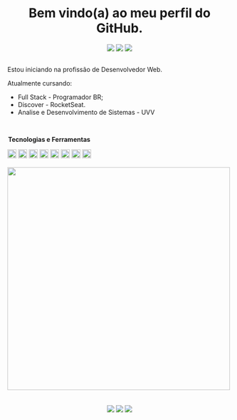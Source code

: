 <h1 align="center"><strong>
Bem vindo(a) ao meu perfil do GitHub.<br>
</strong></h1> 

<!-- Redes Sociais -->

<div align="center">  
    <a target="_blank" href = "mailto:lucasvm.ti@gmail.com"><img src="https://img.shields.io/badge/Gmail-D14836?style=for-the-badge&logo=gmail&logoColor=white"></a>    
    <a target="_blank" href="https://www.linkedin.com/in/lucas-v-marangoni/" target="_blank"><img src="https://img.shields.io/badge/-LinkedIn-%230077B5?style=for-the-badge&logo=linkedin&logoColor=white"></a>   
    <a target="_blank" href="https://www.instagram.com/ldragk.dev/" target="_blank"><img src="https://img.shields.io/badge/Instagram-E4405F?style=for-the-badge&logo=instagram&logoColor=white"></a>   
</div> 

##

<p>Estou iniciando na profissão de Desenvolvedor Web.
    
   Atualmente cursando:    
    
   - Full Stack - Programador BR;
   - Discover - RocketSeat.
   - Analise e Desenvolvimento de Sistemas - UVV
    
</p>

##

<!-- Tecnologias -->

<div style="display: inline-block" align="center">

<p><strong>Tecnologias e Ferramentas</strong></p>

<img width="20px" src="https://cdn.jsdelivr.net/gh/devicons/devicon/icons/html5/html5-plain.svg" title="html5" />        
<img width="20px" src="https://cdn.jsdelivr.net/gh/devicons/devicon/icons/javascript/javascript-plain.svg" title="JavaScript"/>
<img width="20px" src="https://cdn.jsdelivr.net/gh/devicons/devicon/icons/typescript/typescript-plain.svg" title="TypeScript"/>
<img width="20px" src="https://cdn.jsdelivr.net/gh/devicons/devicon/icons/css3/css3-plain.svg" title="CSS3"/>
<img width="20px" src="https://cdn.jsdelivr.net/gh/devicons/devicon/icons/tailwindcss/tailwindcss-plain.svg" title="TailWind-CSS"/>
<img width="20px" src="https://cdn.jsdelivr.net/gh/devicons/devicon/icons/react/react-original.svg" title="React"/> 
    
<img width="20px" src="https://cdn.jsdelivr.net/gh/devicons/devicon/icons/nodejs/nodejs-original.svg" title="NodeJS" />

<img width="20px" src="https://cdn.jsdelivr.net/gh/devicons/devicon/icons/git/git-original.svg" title="Git" />
    
</div><br><br>
  


<div style="display: inline-block" align="center" >            
        <img width="500em"  src="https://github-readme-stats.vercel.app/api/top-langs/?username=Ldragk&layout=compact&langs_count=7&theme=midnight-purple"/></a>
</div> <br><br><br>
                                                                                                                      
                                                                                                                     

<div align="center">  
    <a target="_blank" href = "mailto:lucasvm.ti@gmail.com"><img src="https://img.shields.io/badge/Gmail-D14836?style=for-the-badge&logo=gmail&logoColor=white"></a>    
    <a target="_blank" href="https://www.linkedin.com/in/lucas-v-marangoni/" target="_blank"><img src="https://img.shields.io/badge/-LinkedIn-%230077B5?style=for-the-badge&logo=linkedin&logoColor=white"></a>   
    <a target="_blank" href="https://www.instagram.com/ldragk.dev/" target="_blank"><img src="https://img.shields.io/badge/Instagram-E4405F?style=for-the-badge&logo=instagram&logoColor=white"></a>   
</div> 

                                                                                                               
                                                                                                   
